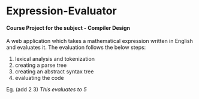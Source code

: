 # Expression-Evaluator

#### Course Project for the subject - Compiler Design

A web application which takes a mathematical expression written in English
and evaluates it.
The evaluation follows the below steps:
1) lexical analysis and tokenization
2) creating a parse tree
3) creating an abstract syntax tree
4) evaluating the code

Eg. (add 2 3) 
*This evaluates to 5*

